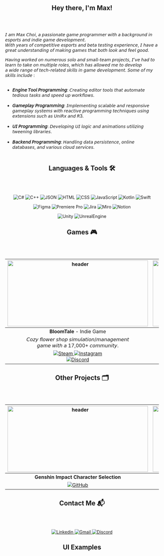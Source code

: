 <h2 align = "center"> Hey there, I'm Max! </h2>
<br><br>

𝘐 𝘢𝘮 𝘔𝘢𝘹 𝘊𝘩𝘰𝘪, 𝘢 𝘱𝘢𝘴𝘴𝘪𝘰𝘯𝘢𝘵𝘦 𝘨𝘢𝘮𝘦 𝘱𝘳𝘰𝘨𝘳𝘢𝘮𝘮𝘦𝘳 𝘸𝘪𝘵𝘩 𝘢 𝘣𝘢𝘤𝘬𝘨𝘳𝘰𝘶𝘯𝘥 𝘪𝘯 𝘦𝘴𝘱𝘰𝘳𝘵𝘴 𝘢𝘯𝘥 𝘪𝘯𝘥𝘪𝘦 𝘨𝘢𝘮𝘦 𝘥𝘦𝘷𝘦𝘭𝘰𝘱𝘮𝘦𝘯𝘵. <br>
𝘞𝘪𝘵𝘩 𝘺𝘦𝘢𝘳𝘴 𝘰𝘧 𝘤𝘰𝘮𝘱𝘦𝘵𝘪𝘵𝘪𝘷𝘦 𝘦𝘴𝘱𝘰𝘳𝘵𝘴 𝘢𝘯𝘥 𝘣𝘦𝘵𝘢 𝘵𝘦𝘴𝘵𝘪𝘯𝘨 𝘦𝘹𝘱𝘦𝘳𝘪𝘦𝘯𝘤𝘦, 𝘐 𝘩𝘢𝘷𝘦 𝘢 𝘨𝘳𝘦𝘢𝘵 𝘶𝘯𝘥𝘦𝘳𝘴𝘵𝘢𝘯𝘥𝘪𝘯𝘨 𝘰𝘧 𝘮𝘢𝘬𝘪𝘯𝘨 𝘨𝘢𝘮𝘦𝘴 𝘵𝘩𝘢𝘵 𝘣𝘰𝘵𝘩 𝘭𝘰𝘰𝘬 𝘢𝘯𝘥 𝘧𝘦𝘦𝘭 𝘨𝘰𝘰𝘥. <br>

𝘏𝘢𝘷𝘪𝘯𝘨 𝘸𝘰𝘳𝘬𝘦𝘥 𝘰𝘯 𝘯𝘶𝘮𝘦𝘳𝘰𝘶𝘴 𝘴𝘰𝘭𝘰 𝘢𝘯𝘥 𝘴𝘮𝘢𝘭𝘭-𝘵𝘦𝘢𝘮 𝘱𝘳𝘰𝘫𝘦𝘤𝘵𝘴, 𝘐'𝘷𝘦 𝘩𝘢𝘥 𝘵𝘰 𝘭𝘦𝘢𝘳𝘯 𝘵𝘰 𝘵𝘢𝘬𝘦 𝘰𝘯 𝘮𝘶𝘭𝘵𝘪𝘱𝘭𝘦 𝘳𝘰𝘭𝘦𝘴, 𝘸𝘩𝘪𝘤𝘩 𝘩𝘢𝘴 𝘢𝘭𝘭𝘰𝘸𝘦𝘥 𝘮𝘦 𝘵𝘰 𝘥𝘦𝘷𝘦𝘭𝘰𝘱 <br>
𝘢 𝘸𝘪𝘥𝘦 𝘳𝘢𝘯𝘨𝘦 𝘰𝘧 𝘵𝘦𝘤𝘩-𝘳𝘦𝘭𝘢𝘵𝘦𝘥 𝘴𝘬𝘪𝘭𝘭𝘴 𝘪𝘯 𝘨𝘢𝘮𝘦 𝘥𝘦𝘷𝘦𝘭𝘰𝘱𝘮𝘦𝘯𝘵. 𝘚𝘰𝘮𝘦 𝘰𝘧 𝘮𝘺 𝘴𝘬𝘪𝘭𝘭𝘴 𝘪𝘯𝘤𝘭𝘶𝘥𝘦 : <br><br>
- **𝘌𝘯𝘨𝘪𝘯𝘦 𝘛𝘰𝘰𝘭 𝘗𝘳𝘰𝘨𝘳𝘢𝘮𝘮𝘪𝘯𝘨**: 𝘊𝘳𝘦𝘢𝘵𝘪𝘯𝘨 𝘦𝘥𝘪𝘵𝘰𝘳 𝘵𝘰𝘰𝘭𝘴 𝘵𝘩𝘢𝘵 𝘢𝘶𝘵𝘰𝘮𝘢𝘵𝘦 𝘵𝘦𝘥𝘪𝘰𝘶𝘴 𝘵𝘢𝘴𝘬𝘴 𝘢𝘯𝘥 𝘴𝘱𝘦𝘦𝘥 𝘶𝘱 𝘸𝘰𝘳𝘬𝘧𝘭𝘰𝘸𝘴. <br><br>
- **𝘎𝘢𝘮𝘦𝘱𝘭𝘢𝘺 𝘗𝘳𝘰𝘨𝘳𝘢𝘮𝘮𝘪𝘯𝘨**: 𝘐𝘮𝘱𝘭𝘦𝘮𝘦𝘯𝘵𝘪𝘯𝘨 𝘴𝘤𝘢𝘭𝘢𝘣𝘭𝘦 𝘢𝘯𝘥 𝘳𝘦𝘴𝘱𝘰𝘯𝘴𝘪𝘷𝘦 𝘨𝘢𝘮𝘦𝘱𝘭𝘢𝘺 𝘴𝘺𝘴𝘵𝘦𝘮𝘴 𝘸𝘪𝘵𝘩 𝘳𝘦𝘢𝘤𝘵𝘪𝘷𝘦 𝘱𝘳𝘰𝘨𝘳𝘢𝘮𝘮𝘪𝘯𝘨 𝘵𝘦𝘤𝘩𝘯𝘪𝘲𝘶𝘦𝘴 𝘶𝘴𝘪𝘯𝘨 𝘦𝘹𝘵𝘦𝘯𝘴𝘪𝘰𝘯𝘴 𝘴𝘶𝘤𝘩 𝘢𝘴 𝘜𝘯𝘪𝘙𝘹 𝘢𝘯𝘥 𝘙3. <br><br>
- **𝘜𝘐 𝘗𝘳𝘰𝘨𝘳𝘢𝘮𝘮𝘪𝘯𝘨**: 𝘋𝘦𝘷𝘦𝘭𝘰𝘱𝘪𝘯𝘨 𝘜𝘐 𝘭𝘰𝘨𝘪𝘤 𝘢𝘯𝘥 𝘢𝘯𝘪𝘮𝘢𝘵𝘪𝘰𝘯𝘴 𝘶𝘵𝘪𝘭𝘪𝘻𝘪𝘯𝘨 𝘵𝘸𝘦𝘦𝘯𝘪𝘯𝘨 𝘭𝘪𝘣𝘳𝘢𝘳𝘪𝘦𝘴. <br><br>
- **𝘉𝘢𝘤𝘬𝘦𝘯𝘥 𝘗𝘳𝘰𝘨𝘳𝘢𝘮𝘮𝘪𝘯𝘨**: 𝘏𝘢𝘯𝘥𝘭𝘪𝘯𝘨 𝘥𝘢𝘵𝘢 𝘱𝘦𝘳𝘴𝘪𝘴𝘵𝘦𝘯𝘤𝘦, 𝘰𝘯𝘭𝘪𝘯𝘦 𝘥𝘢𝘵𝘢𝘣𝘢𝘴𝘦𝘴, 𝘢𝘯𝘥 𝘷𝘢𝘳𝘪𝘰𝘶𝘴 𝘤𝘭𝘰𝘶𝘥 𝘴𝘦𝘳𝘷𝘪𝘤𝘦𝘴. <br><br>


<h2 align = "center"> Languages & Tools 🛠 </h2>
<br><br>

<p align="center">
  <img alt="C#" src="https://custom-icon-badges.demolab.com/badge/C%23-%23239120.svg?logo=cshrp&logoColor=white"/> 
  <img alt="C++" src="https://img.shields.io/badge/C++-%2300599C.svg?logo=c%2B%2B&logoColor=white"/> 
  <img alt="JSON" src="https://img.shields.io/badge/JSON-000?logo=json&logoColor=fff"/> 
  <img alt="HTML" src="https://img.shields.io/badge/HTML-%23E34F26.svg?logo=html5&logoColor=white"/> 
  <img alt="CSS" src="https://img.shields.io/badge/CSS-1572B6?logo=css3&logoColor=fff"/> 
  <img alt="JavaScript" src="https://img.shields.io/badge/JavaScript-F7DF1E?logo=javascript&logoColor=000"/> 
  <img alt="Kotlin" src="https://img.shields.io/badge/Kotlin-%237F52FF.svg?logo=kotlin&logoColor=white"/> 
  <img alt="Swift" src="https://img.shields.io/badge/Swift-F54A2A?logo=swift&logoColor=white"/> 
</p>

<p align="center">
  <img alt="Figma" src="https://img.shields.io/badge/Figma-F24E1E?logo=figma&logoColor=white"/> 
  <img alt="Premiere Pro" src="https://img.shields.io/badge/Adobe%20Premiere%20Pro-9999FF?logo=Adobe%20Premiere%20Pro&logoColor=white"/> 
  <img alt="Jira" src="https://img.shields.io/badge/Jira-0052CC?logo=jira&logoColor=fff"/> 
  <img alt="Miro" src="https://img.shields.io/badge/Miro-050038?logo=miro&logoColor=fff"/> 
  <img alt="Notion" src="https://img.shields.io/badge/Notion-000?logo=notion&logoColor=fff"/> 
</p>

<p align="center">
  <img alt="Unity" src="https://img.shields.io/badge/Unity-%23000000.svg?logo=unity&logoColor=white"/> 
  <img alt="UnrealEngine" src="https://img.shields.io/badge/Unreal%20Engine-%23313131.svg?logo=unrealengine&logoColor=white"/> 
</p>

<h2 align="center"> Games 🎮 </h2>
<br><br>

| <img src="https://github.com/user-attachments/assets/9ff9dc95-be54-45e9-b5d4-2cb6cfd6066a" alt="header" width="460" height="215"> | <img src="https://github.com/user-attachments/assets/4668dd06-5287-45f7-b96a-79ce8274fb47" alt="header" width="460" height="215"> |
|:----------------------------------------------------------------------------------------------------------------------------------:|:----------------------------------------------------------------------------------------------------------------------------------:|
| **BloomTale** - Indie Game | **Retirement Rumble** - School Project |
| 𝘊𝘰𝘻𝘺 𝘧𝘭𝘰𝘸𝘦𝘳 𝘴𝘩𝘰𝘱 𝘴𝘪𝘮𝘶𝘭𝘢𝘵𝘪𝘰𝘯/𝘮𝘢𝘯𝘢𝘨𝘦𝘮𝘦𝘯𝘵 <br> 𝘨𝘢𝘮𝘦 𝘸𝘪𝘵𝘩 𝘢 17,000+ 𝘤𝘰𝘮𝘮𝘶𝘯𝘪𝘵𝘺. |3𝘋 𝘪𝘴𝘰𝘮𝘦𝘵𝘳𝘪𝘤 𝘴𝘭𝘢𝘱-𝘧𝘪𝘨𝘩𝘵𝘦𝘳 𝘸𝘪𝘵𝘩 4 𝘱𝘭𝘢𝘺𝘦𝘳 <br> 𝘭𝘰𝘤𝘢𝘭 𝘮𝘶𝘭𝘵𝘪𝘱𝘭𝘢𝘺𝘦𝘳 𝘴𝘶𝘱𝘱𝘰𝘳𝘵. |
| <a href="https://store.steampowered.com/app/3168520/BloomTale/"> <img alt="Steam" src="https://img.shields.io/badge/Steam-%23000000.svg?logo=steam&logoColor=white)"/> </a> <a href="https://www.instagram.com/floralia_games/"> <img alt="Instagram" src="https://img.shields.io/badge/Instagram-%23E4405F.svg?logo=Instagram&logoColor=white"/> </a> <a href="https://discord.gg/floralia"> <br> <img alt="Discord" src="https://img.shields.io/badge/Discord-%235865F2.svg?&logo=discord&logoColor=white"/> </a> | <a href="https://vfs-gdpg.itch.io/retirement-rumble"> <img alt="Itchio" src="https://img.shields.io/badge/itch.io-%23FF0B34.svg?logo=Itch.io&logoColor=white"/> </a> <a href="https://discord.gg/pRzF6685"> <img alt="Discord" src="https://img.shields.io/badge/Discord-%235865F2.svg?&logo=discord&logoColor=white"/> </a>|

<h2 align = "center"> Other Projects 🗂️ </h2>
<br><br>

| <img src="https://github.com/user-attachments/assets/a79f6d8a-77bc-4ee0-a413-e362d09b4ddd" alt="header" width="460" height="215"> | <img src="https://github.com/user-attachments/assets/1ef1fb7d-01e8-4672-a5c4-4e76f5bc9258" alt="header" width="460" height="215"> |
|:----------------------------------------------------------------------------------------------------------------------------------:|:----------------------------------------------------------------------------------------------------------------------------------:|
| **Genshin Impact Character Selection** | **Pokemon Pocket TCG Pull Simulator** |
| <a href="https://github.com/maxgreenkirby/Genshin-Impact-Character-Selection/tree/main?tab=readme-ov-file"> <img alt="GitHub" src="https://img.shields.io/badge/GitHub-%23121011.svg?logo=github&logoColor=white"/> </a> | <a href=""> <img alt="GitHub" src="https://img.shields.io/badge/GitHub-%23121011.svg?logo=github&logoColor=white"/> </a>

<h2 align = "center"> Contact Me 📬 </h2>
<br><br>

<p align="center">
  <a href="https://www.linkedin.com/in/maxchoi01">
  <img alt="Linkedin" src="https://img.shields.io/badge/Linkedin-%230077B5.svg?logo=linkedin&logoColor=white"/> 
  </a>
  <a href="mailto:maxgreen46@gmail.com">
    <img alt="Gmail" src="https://img.shields.io/badge/Gmail-D14836?logo=gmail&logoColor=white"/>
  </a>
  <a href="https://discord.gg/zwdvVZ8m">
      <img alt="Discord" src="https://img.shields.io/badge/Discord-%235865F2.svg?&logo=discord&logoColor=white"/>
  </a>
</p>

<h2 align = "center"> UI Examples </h2>
<br><br>
